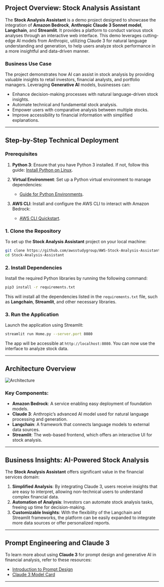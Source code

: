 ## Project Overview: Stock Analysis Assistant

The **Stock Analysis Assistant** is a demo project designed to showcase the integration of **Amazon Bedrock**, **Anthropic Claude 3 Sonnet model**, **Langchain**, and **Streamlit**. It provides a platform to conduct various stock analyses through an interactive web interface. This demo leverages cutting-edge AI models from Anthropic, utilizing Claude 3 for natural language understanding and generation, to help users analyze stock performance in a more insightful and data-driven manner.

### Business Use Case
The project demonstrates how AI can assist in stock analysis by providing valuable insights to retail investors, financial analysts, and portfolio managers. Leveraging **Generative AI** models, businesses can:
- Enhance decision-making processes with natural language-driven stock insights.
- Automate technical and fundamental stock analysis.
- Empower users with comparative analysis between multiple stocks.
- Improve accessibility to financial information with simplified explanations.

---

## Step-by-Step Technical Deployment

### Prerequisites
1. **Python 3**:
   Ensure that you have Python 3 installed. If not, follow this guide: [Install Python on Linux](https://docs.python-guide.org/starting/install3/linux/).

2. **Virtual Environment**:
   Set up a Python virtual environment to manage dependencies:
   - [Guide for Python Environments](https://docs.python-guide.org/dev/virtualenvs/#virtualenvironments-ref).

3. **AWS CLI**:
   Install and configure the AWS CLI to interact with Amazon Bedrock:
   - [AWS CLI Quickstart](https://docs.aws.amazon.com/cli/latest/userguide/getting-started-quickstart.html).

### 1. Clone the Repository
To set up the **Stock Analysis Assistant** project on your local machine:

```bash
git clone https://github.com/awsstudygroup/AWS-Stock-Analysis-Assistant
cd Stock-Analysis-Assistant
```

### 2. Install Dependencies
Install the required Python libraries by running the following command:

```bash
pip3 install -r requirements.txt
```

This will install all the dependencies listed in the `requirements.txt` file, such as **Langchain**, **Streamlit**, and other necessary libraries.

### 3. Run the Application
Launch the application using Streamlit:

```bash
streamlit run Home.py --server.port 8080
```

The app will be accessible at `http://localhost:8080`. You can now use the interface to analyze stock data.

---

## Architecture Overview

![Architecture](./Architecture.png)

### Key Components:
- **Amazon Bedrock**: A service enabling easy deployment of foundation models.
- **Claude 3**: Anthropic’s advanced AI model used for natural language processing and generation.
- **Langchain**: A framework that connects language models to external data sources.
- **Streamlit**: The web-based frontend, which offers an interactive UI for stock analysis.

---

## Business Insights: AI-Powered Stock Analysis

The **Stock Analysis Assistant** offers significant value in the financial services domain:
1. **Simplified Analysis**: By integrating Claude 3, users receive insights that are easy to interpret, allowing non-technical users to understand complex financial data.
2. **Automation of Analysis**: Investors can automate stock analysis tasks, freeing up time for decision-making.
3. **Customizable Insights**: With the flexibility of the Langchain and Streamlit frameworks, the platform can be easily expanded to integrate more data sources or offer personalized reports.

---

## Prompt Engineering and Claude 3

To learn more about using **Claude 3** for prompt design and generative AI in financial analysis, refer to these resources:
- [Introduction to Prompt Design](https://docs.anthropic.com/claude/docs/introduction-to-prompt-design)
- [Claude 3 Model Card](https://www-cdn.anthropic.com/de8ba9b01c9ab7cbabf5c33b80b7bbc618857627/Model_Card_Claude_3.pdf)

---

